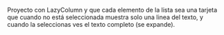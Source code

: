 Proyecto con LazyColumn y que cada elemento de la lista sea una tarjeta que cuando no está seleccionada muestra solo una linea del texto, y cuando la seleccionas ves el texto completo (se expande).
